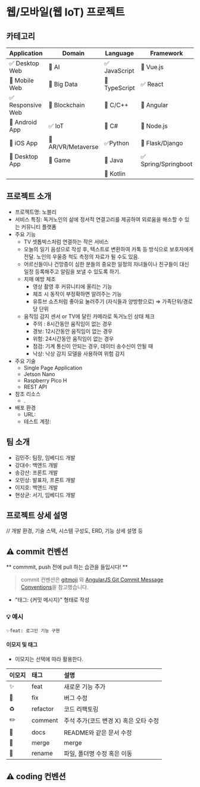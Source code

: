 # 웹/모바일(웹 IoT) 프로젝트

<!-- 필수 항목 -->

## 카테고리

| Application                       | Domain                                | Language                         | Framework                            |
| --------------------------------- | ------------------------------------- | -------------------------------- | ------------------------------------ |
| :white_check_mark: Desktop Web    | :black_square_button: AI              | :white_check_mark: JavaScript    | :black_square_button: Vue.js         |
| :black_square_button: Mobile Web  | :black_square_button: Big Data        | :black_square_button: TypeScript | :white_check_mark: React             |
| :white_check_mark: Responsive Web | :black_square_button: Blockchain      | :black_square_button: C/C++      | :black_square_button: Angular        |
| :black_square_button: Android App | :white_check_mark: IoT                | :black_square_button: C#         | :black_square_button: Node.js        |
| :black_square_button: iOS App     | :black_square_button: AR/VR/Metaverse | :white_check_mark: ​Python       | :black_square_button: Flask/Django   |
| :black_square_button: Desktop App | :black_square_button: Game            | :black_square_button: Java       | :white_check_mark: Spring/Springboot |
|                                   |                                       | :black_square_button: Kotlin     |                                      |

<!-- 필수 항목 -->

## 프로젝트 소개

- 프로젝트명: 노블리
- 서비스 특징: 독거노인의 삶에 정서적 연결고리를 제공하여 외로움을 해소할 수 있는 커뮤니티 플랫폼
- 주요 기능
    - TV 셋톱박스처럼 연결하는 작은 서비스
    - 오늘의 일기 음성으로 작성 후, 텍스트로 변환하여 카톡 등 방식으로 보호자에게 전달. 노인의 우울증 척도 측정의 자료가 될 수도 있음.
    - 어르신들이나 건망증이 심한 분들의 중요한 일정의 자녀들이나 친구들이 대신 일정 등록해주고 알림을 보낼 수 있도록 하기.
    - 치매 예방 체조
        - 영상 촬영 후 커뮤니티에 올리는 기능
        - 체조 시 동작이 부정확하면 알려주는 기능
        - 유튜브 쇼츠처럼 좋아요 눌러주기 (자식들과 양방향으로) ⇒ 가족단위/경로당 단위
    - 움직임 감지 센서 or TV에 달린 카메라로 독거노인 상태 체크
        - 주의 : 8시간동안 움직임이 없는 경우
        - 경보: 12시간동안 움직임이 없는 경우
        - 위험: 24시간동안 움직임이 없는 경우
        - 점검: 기계 통신이 안되는 경우, 데이터 송수신이 안될 때
        - 낙상: 낙상 감지 모델을 사용하여 위험 감지
- 주요 기술
  - Single Page Application
  - Jetson Nano
  - Raspberry Pico H
  - REST API
- 참조 리소스
  - .
- 배포 환경
  - URL: 
  - 테스트 계정: 

<!-- 자유 양식 -->

## 팀 소개

- 김민주: 팀장, 임베디드 개발
- 강대수: 백앤드 개발
- 송강산: 프론트 개발
- 오민상: 발표자, 프론트 개발
- 이지호: 백앤드 개발
- 현상균: 서기, 임베디드 개발

<!-- 자유 양식 -->

## 프로젝트 상세 설명

// 개발 환경, 기술 스택, 시스템 구성도, ERD, 기능 상세 설명 등

## ⚠️ commit 컨벤션

** commmit, push 전에 pull 하는 습관을 들입시다! **

> commit 컨벤션은 [gitmoji](https://gitmoji.dev/)
> 와 [AngularJS Git Commit Message Conventions](https://gist.github.com/stephenparish/9941e89d80e2bc58a153)을 참고했습니다.

- "태그: {커밋 메시지}" 형태로 작성

### 💡 예시

`✨feat: 로그인 기능 구현`

#### 이모지 및 태그

- 이모지는 선택에 따라 활용한다.

| 이모지 | 태그     | 설명                                  |
| :----- | :------- | :------------------------------------ |
| ✨     | feat     | 새로운 기능 추가                      |
| 🐛     | fix      | 버그 수정                             |
| ♻️     | refactor | 코드 리팩토링                         |
| ✏️     | comment  | 주석 추가(코드 변경 X) 혹은 오타 수정 |
| 📝     | docs     | README와 같은 문서 수정               |
| 🔀     | merge    | merge                                 |
| 🚚     | rename   | 파일, 폴더명 수정 혹은 이동           |

## ⚠️ coding 컨벤션
